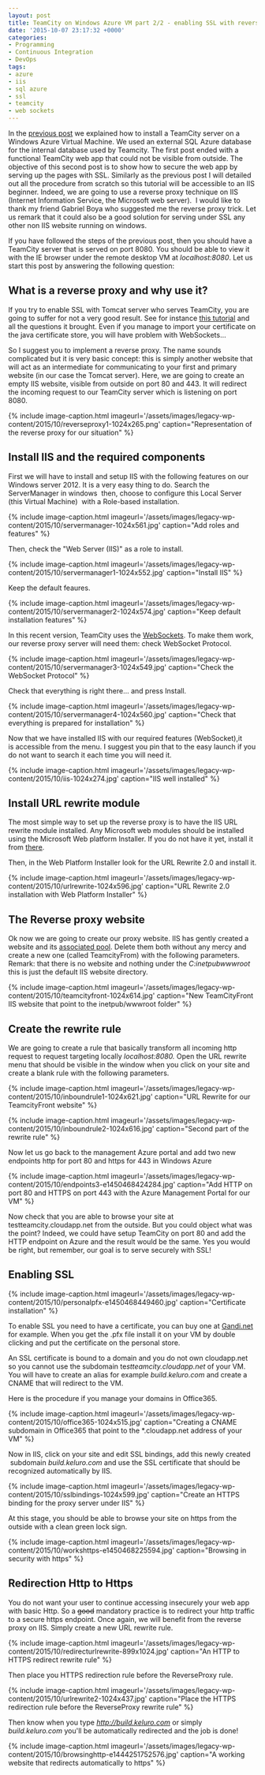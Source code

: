 ```yaml
---
layout: post
title: TeamCity on Windows Azure VM part 2/2 - enabling SSL with reverse proxy
date: '2015-10-07 23:17:32 +0000'
categories:
- Programming
- Continuous Integration
- DevOps
tags:
- azure
- iis
- sql azure
- ssl
- teamcity
- web sockets
---
```

In the <a href="/2015/09/21/setup-teamcity-on-windows-azure-vm-part-1-on-2/">previous post</a> we explained how to install a TeamCity server on a Windows Azure Virtual Machine. We used an external SQL Azure database for the internal database used by Teamcity. The first post ended with a functional TeamCity web app that could not be visible from outside. The objective of this second post is to show how to secure the web app by serving up the pages with SSL. Similarly as the previous post I will detailed out all the procedure from scratch so this tutorial will be accessible to an IIS beginner. Indeed, we are going to use a reverse proxy technique on IIS (Internet Information Service, the Microsoft web server).&nbsp; I would like to thank my friend Gabriel Boya&nbsp;who suggested me the reverse proxy trick. Let us remark that it could also be a good solution for serving under SSL any other non IIS website running on windows.

If you have followed the steps of the previous post, then you should have a TeamCity server that is served on port 8080. You should be able to view&nbsp;it with the IE browser under the remote desktop VM at <em>localhost:8080</em>. Let us start this post by answering the following question:

## What is a reverse proxy and why use it? 
If you try to enable SSL with Tomcat server who serves TeamCity, you are going to suffer for not a very good result. See for instance <a href="http://paulstovell.com/blog/teamcity-ssl-on-windows-with-redirect-from-http">this tutorial</a>&nbsp;and all the questions it brought. Even if you manage to import your certificate on the java certificate store, you will have problem with WebSockets...

So I suggest you to implement a reverse proxy. The name sounds complicated but it is very basic concept: this is simply another website that will act as an intermediate for communicating to your first and primary website (in our case the Tomcat server). Here, we are going to create an empty IIS website, visible from outside on port 80 and 443. It will redirect the incoming request to our TeamCity server which is listening on port 8080.

{% include image-caption.html imageurl='/assets/images/legacy-wp-content/2015/10/reverseproxy1-1024x265.png' caption="Representation of the reverse proxy for our situation" %}

## Install IIS and the required components
First we will have to install and setup IIS with the following features on our Windows server 2012. It is a very easy thing to do. Search the ServerManager in windows &nbsp;then, choose to&nbsp;configure this Local Server (this Virtual Machine) &nbsp;with a Role-based installation.

{% include image-caption.html imageurl='/assets/images/legacy-wp-content/2015/10/servermanager-1024x561.jpg' caption="Add roles and features" %}

Then, check the "Web Server (IIS)" as a role to install.

{% include image-caption.html imageurl='/assets/images/legacy-wp-content/2015/10/servermanager1-1024x552.jpg' caption="Install IIS" %}

Keep the default feaures.

{% include image-caption.html imageurl='/assets/images/legacy-wp-content/2015/10/servermanager2-1024x574.jpg' caption="Keep default installation features" %}

In this recent version, TeamCity uses the <a href="https://en.wikipedia.org/wiki/WebSocket">WebSockets</a>. To make them work, our reverse proxy server will need them: check WebSocket Protocol.

{% include image-caption.html imageurl='/assets/images/legacy-wp-content/2015/10/servermanager3-1024x549.jpg' caption="Check the WebSocket Protocol" %}

Check that everything is right there... and press Install.

{% include image-caption.html imageurl='/assets/images/legacy-wp-content/2015/10/servermanager4-1024x560.jpg' caption="Check that everything is prepared for installation" %}

Now that we have installed IIS with our required features (WebSocket),it is&nbsp;accessible from the menu. I suggest you pin that to the easy launch if you do not want to search it each time you will need it.

{% include image-caption.html imageurl='/assets/images/legacy-wp-content/2015/10/iis-1024x274.jpg' caption="IIS well installed" %}

## Install URL rewrite module
The most simple way to set up the reverse proxy is to have the IIS URL rewrite module installed. Any Microsoft web modules should be installed using the Microsoft Web platform Installer. If you do not have it yet, install it from&nbsp;<a href="http://www.iis.net/learn/install/web-platform-installer/web-platform-installer-direct-downloads">there</a>.

Then, in the Web Platform Installer look for the URL Rewrite 2.0 and install it.

{% include image-caption.html imageurl='/assets/images/legacy-wp-content/2015/10/urlrewrite-1024x596.jpg' caption="URL Rewrite 2.0 installation with Web Platform Installer" %}

## The Reverse proxy website
Ok now we are going to create our proxy website. IIS has gently created a website and its <a href="http://stackoverflow.com/questions/3868612/what-is-an-iis-application-pool">associated pool</a>. Delete them both without any mercy and create a new one (called TeamcityFrom) with the following parameters. Remark: that there is no website and nothing under the <em>C:inetpubwwwroot</em> this is just the default IIS website directory.

{% include image-caption.html imageurl='/assets/images/legacy-wp-content/2015/10/teamcityfront-1024x614.jpg' caption="New TeamCityFront IIS website that point to the inetpub/wwwroot folder" %}

## Create the rewrite rule
We are going to create a rule that basically transform all incoming http request to request targeting locally <em>localhost:8080.&nbsp;</em>Open the URL rewrite menu that should be visible in the window when you click on your site and create a blank rule with the following parameters.

{% include image-caption.html imageurl='/assets/images/legacy-wp-content/2015/10/inboundrule1-1024x621.jpg' caption="URL Rewrite for our TeamcityFront website" %}

{% include image-caption.html imageurl='/assets/images/legacy-wp-content/2015/10/inboundrule2-1024x616.jpg' caption="Second part of the rewrite rule" %}

Now let us go back to the management Azure portal and add two new endpoints http for port 80 and https for 443 in Windows Azure

{% include image-caption.html imageurl='/assets/images/legacy-wp-content/2015/10/endpoints3-e1450468424284.jpg' caption="Add HTTP on port 80 and HTTPS on port 443 with the Azure Management Portal for our VM" %}

Now check that you are able to browse your site at testteamcity.cloudapp.net from the outside. But you could object what was the point? Indeed, we could have setup TeamCity on port 80 and add the HTTP endpoint on Azure and the result would be the same. Yes you would be right, but remember, our goal is to serve securely with&nbsp;SSL!

## Enabling SSL
{% include image-caption.html imageurl='/assets/images/legacy-wp-content/2015/10/personalpfx-e1450468449460.jpg' caption="Certificate installation" %}

To enable SSL you need to have a certificate, you can buy one at <a href="https://www.gandi.net/">Gandi.net</a> for example. When you get the .pfx file install it on your VM by double clicking and put the certificate on the personal store.

An SSL certificate is bound to a domain and you do not own cloudapp.net so you cannot use the subdomain&nbsp;te<em>stteamcity.cloudapp.net</em> of your VM. You will have to create an alias for example <em>build.keluro.com</em> and create a CNAME that will redirect to the VM.

Here is the procedure if you manage your domains in Office365.

{% include image-caption.html imageurl='/assets/images/legacy-wp-content/2015/10/office365-1024x515.jpg' caption="Creating a CNAME subdomain in Office365 that point to the *.cloudapp.net address of your VM" %}

Now in IIS, click on your site and edit SSL bindings, add this newly created &nbsp;subdomain <em>build.keluro.com </em>and use the SSL certificate that should be recognized automatically by IIS.

{% include image-caption.html imageurl='/assets/images/legacy-wp-content/2015/10/sslbindings-1024x599.jpg' caption="Create an HTTPS binding for the proxy server under IIS" %}

At this stage, you should be able to browse your site on https from the outside with a clean green lock sign.

{% include image-caption.html imageurl='/assets/images/legacy-wp-content/2015/10/workshttps-e1450468225594.jpg' caption="Browsing in security with https" %}

## Redirection Http to Https
You do not want your user to continue accessing insecurely your web app with basic Http. So a <del>good</del> mandatory practice is to redirect your http traffic to a secure https endpoint. Once again, we will benefit from the reverse proxy on IIS. Simply create a new URL rewrite rule.

{% include image-caption.html imageurl='/assets/images/legacy-wp-content/2015/10/redirecturlrewrite-899x1024.jpg' caption="An HTTP to HTTPS redirect rewrite rule" %}

Then place you HTTPS redirection rule before the ReverseProxy rule.

{% include image-caption.html imageurl='/assets/images/legacy-wp-content/2015/10/urlrewrite2-1024x437.jpg' caption="Place the HTTPS redirection rule before the ReverseProxy rewrite rule" %}

Then know when you type <em>http://build.keluro.com</em> or simply <em>build.keluro.com</em> you'll be automatically redirected and the job is done!

{% include image-caption.html imageurl='/assets/images/legacy-wp-content/2015/10/browsinghttp-e1444251752576.jpg' caption="A working website that redirects automatically to https" %}
